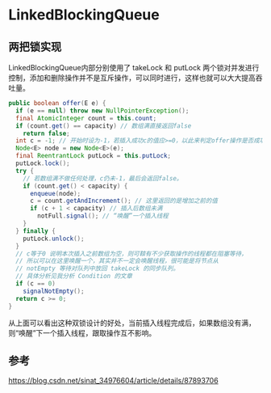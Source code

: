 # LinkedBlockingQueue



## 两把锁实现

LinkedBlockingQueue内部分别使用了 takeLock 和 putLock 两个锁对并发进行控制，添加和删除操作并不是互斥操作，可以同时进行，这样也就可以大大提高吞吐量。

```java
public boolean offer(E e) {
  if (e == null) throw new NullPointerException();
  final AtomicInteger count = this.count;
  if (count.get() == capacity) // 数组满直接返回false
    return false;
  int c = -1; // 开始时设为-1，若插入成功c的值应>=0，以此来判定offer操作是否成功
  Node<E> node = new Node<E>(e);
  final ReentrantLock putLock = this.putLock;
  putLock.lock();
  try {
    // 若数组满不做任何处理，c仍未-1，最后会返回false。
    if (count.get() < capacity) {
      enqueue(node);
      c = count.getAndIncrement(); // 这里返回的是增加之前的值
      if (c + 1 < capacity) // 插入后数组未满
        notFull.signal(); // “唤醒”一个插入线程
    }
  } finally {
    putLock.unlock();
  }
  // c等于0 说明本次插入之前数组为空，则可鞥有不少获取操作的线程都在阻塞等待，
  // 所以可以在这里唤醒一个，其实并不一定会唤醒线程，很可能是将节点从
  // notEmpty 等待对队列中放回 takeLock 的同步队列。
  // 具体分析见我分析 Condition 的文章
  if (c == 0) 
    signalNotEmpty();
  return c >= 0;
}
```

从上面可以看出这种双锁设计的好处，当前插入线程完成后，如果数组没有满，则“唤醒”下一个插入线程，跟取操作互不影响。





## 参考

https://blog.csdn.net/sinat_34976604/article/details/87893706